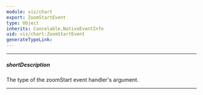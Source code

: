 ```yaml
---
module: viz/chart
export: ZoomStartEvent
type: Object
inherits: Cancelable,NativeEventInfo
uid: viz/chart:ZoomStartEvent
generateTypeLink: 
---
```

---
##### shortDescription
The type of the zoomStart event handler's argument.

---
<!-- Description goes here -->